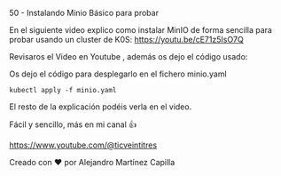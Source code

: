 50 - Instalando Minio Básico para probar

En el siguiente video explico como instalar MinIO de forma sencilla para probar usando un cluster de K0S: https://youtu.be/cE71z5IsO7Q

Revisaros el Video en Youtube , además os dejo el código usado: 

Os dejo el código para desplegarlo en el fichero minio.yaml

```
kubectl apply -f minio.yaml
```

El resto de la explicación podéis verla en el video.

Fácil y sencillo, más en mi canal 👍

https://www.youtube.com/@ticveintitres

Creado con ❤️ por Alejandro Martínez Capilla
